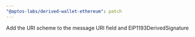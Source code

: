 ```yaml
---
"@aptos-labs/derived-wallet-ethereum": patch
---
```


Add the URI scheme to the message URI field and EIP1193DerivedSignature
